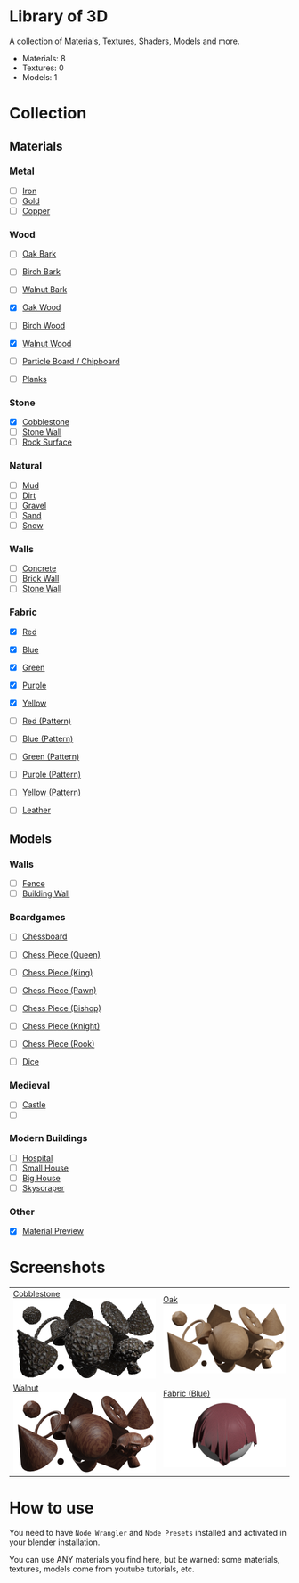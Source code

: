 # Library of 3D

A collection of Materials, Textures, Shaders, Models and more.

- Materials: 8
- Textures: 0
- Models: 1

# Collection

## Materials

### Metal

- [ ] [Iron]()
- [ ] [Gold]()
- [ ] [Copper]()

### Wood

- [ ] [Oak Bark]()
- [ ] [Birch Bark]()
- [ ] [Walnut Bark]()

- [x] [Oak Wood](materials/oak.blend)
- [ ] [Birch Wood]()
- [x] [Walnut Wood](materials/walnut.blend)

- [ ] [Particle Board / Chipboard]()
- [ ] [Planks]()

### Stone

- [x] [Cobblestone](materials/cobblestone.blend)
- [ ] [Stone Wall]()
- [ ] [Rock Surface]()

### Natural

- [ ] [Mud]()
- [ ] [Dirt]()
- [ ] [Gravel]()
- [ ] [Sand]()
- [ ] [Snow]()

### Walls

- [ ] [Concrete]()
- [ ] [Brick Wall]()
- [ ] [Stone Wall]()

### Fabric

- [x] [Red](materials/fabric_red.blend)
- [x] [Blue](materials/fabric_blue.blend)
- [x] [Green](materials/fabric_green.blend)
- [x] [Purple](materials/fabric_purple.blend)
- [x] [Yellow](materials/fabric_yellow.blend)

- [ ] [Red (Pattern)]()
- [ ] [Blue (Pattern)]()
- [ ] [Green (Pattern)]()
- [ ] [Purple (Pattern)]()
- [ ] [Yellow (Pattern)]()

- [ ] [Leather]()

## Models

### Walls

- [ ] [Fence]()
- [ ] [Building Wall]()

### Boardgames

- [ ] [Chessboard]()
- [ ] [Chess Piece (Queen)]()
- [ ] [Chess Piece (King)]()
- [ ] [Chess Piece (Pawn)]()
- [ ] [Chess Piece (Bishop)]()
- [ ] [Chess Piece (Knight)]()
- [ ] [Chess Piece (Rook)]()

- [ ] [Dice]()

### Medieval

- [ ] [Castle]()
- [ ] []()

### Modern Buildings

- [ ] [Hospital]()
- [ ] [Small House]()
- [ ] [Big House]()
- [ ] [Skyscraper]()

### Other

- [x] [Material Preview](models/material_preview.blend)

# Screenshots

|                                                                                           |                                                                                            |
| ----------------------------------------------------------------------------------------- | ------------------------------------------------------------------------------------------ |
| [Cobblestone](materials/cobblestone.blend)<BR>![cobblestone](screenshots/cobblestone.png) | [Oak](materials/oak.blend)<BR>![oak](screenshots/oak.png)                                  |
| [Walnut](materials/walnut.blend)<BR>![walnut](screenshots/walnut.png)                     | [Fabric (Blue)](materials/fabric_blue.blend)<BR>![cobblestone](screenshots/fabric_red.png) |

# How to use

You need to have `Node Wrangler` and `Node Presets` installed and activated in your blender installation.

You can use ANY materials you find here, but be warned: some materials, textures, models come from youtube tutorials, etc.
